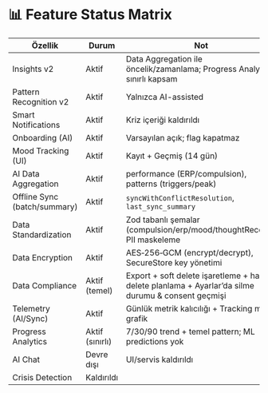 # 📊 Feature Status Matrix

| Özellik | Durum | Not |
|---|---|---|
| Insights v2 | Aktif | Data Aggregation ile öncelik/zamanlama; Progress Analytics sınırlı kapsam |
| Pattern Recognition v2 | Aktif | Yalnızca AI-assisted |
| Smart Notifications | Aktif | Kriz içeriği kaldırıldı |
| Onboarding (AI) | Aktif | Varsayılan açık; flag kapatmaz |
| Mood Tracking (UI) | Aktif | Kayıt + Geçmiş (14 gün) |
| AI Data Aggregation | Aktif | performance (ERP/compulsion), patterns (triggers/peak) |
| Offline Sync (batch/summary) | Aktif | `syncWithConflictResolution`, `last_sync_summary` |
| Data Standardization | Aktif | Zod tabanlı şemalar (compulsion/erp/mood/thoughtRecord), PII maskeleme |
| Data Encryption | Aktif | AES‑256‑GCM (encrypt/decrypt), SecureStore key yönetimi |
| Data Compliance | Aktif (temel) | Export + soft delete işaretleme + hard delete planlama + Ayarlar’da silme durumu & consent geçmişi |
| Telemetry (AI/Sync) | Aktif | Günlük metrik kalıcılığı + Tracking mini grafik |
| Progress Analytics | Aktif (sınırlı) | 7/30/90 trend + temel pattern; ML predictions yok |
| AI Chat | Devre dışı | UI/servis kaldırıldı |
| Crisis Detection | Kaldırıldı |  |
